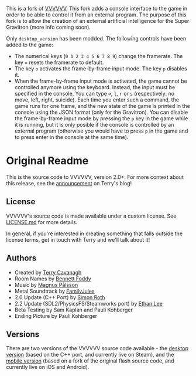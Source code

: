 
This is a fork of [VVVVVV](https://github.com/TerryCavanagh/VVVVVV/).
This fork adds a console interface to the game in order to be able to control it from an external program.
The purpose of this fork is to allow the creation of an external artificial intelligence for the Super Gravitron (more info coming soon).

Only `desktop_version` has been modded. The following controls have been added to the game:

- The numerical keys (`0 1 2 3 4 5 6 7 8 9`) change the framerate. The key `=` resets the framerate to default.
- The key `o` activates the frame-by-frame input mode. The key `p` disables it.
- When the frame-by-frame input mode is activated, the game cannot be controlled anymore using the keyboard.
Instead, the input must be specified in the console. You can type `∅`, `l`, `r` or `s` (respectively: no move, left, right, suicide).
Each time you enter such a command, the game runs for one frame, and the new state of the game is printed in the console using the JSON format
(only for the Gravitron).
You can disable the frame-by-frame input mode by pressing the `p` key in the game while it is running, but it is only posible if the console is controlled by an external program (otherwise you would have to press `p` in the game and to press enter in the console at the same time).

Original Readme
===============

This is the source code to VVVVVV, version 2.0+. For more context about this release, see the [announcement](http://distractionware.com/blog/2020/01/vvvvvv-is-now-open-source/) on Terry's blog!

License
-------
VVVVVV's source code is made available under a custom license. See [LICENSE.md](LICENSE.md) for more details.

In general, if you're interested in creating something that falls outside the license terms, get in touch with Terry and we'll talk about it!

Authors
-------
- Created by [Terry Cavanagh](http://distractionware.com/)
- Room Names by [Bennett Foddy](http://www.foddy.net)
- Music by [Magnus Pålsson](http://souleye.madtracker.net/)
- Metal Soundtrack by [FamilyJules](http://familyjules7x.com/)
- 2.0 Update (C++ Port) by [Simon Roth](http://www.machinestudios.co.uk)
- 2.2 Update (SDL2/PhysicsFS/Steamworks port) by [Ethan Lee](http://www.flibitijibibo.com/)
- Beta Testing by Sam Kaplan and Pauli Kohberger
- Ending Picture by Pauli Kohberger

Versions
------------
There are two versions of the VVVVVV source code available - the [desktop version](https://github.com/TerryCavanagh/VVVVVV/tree/master/desktop_version) (based on the C++ port, and currently live on Steam), and the [mobile version](https://github.com/TerryCavanagh/VVVVVV/tree/master/mobile_version) (based on a fork of the original flash source code, and currently live on iOS and Android).
